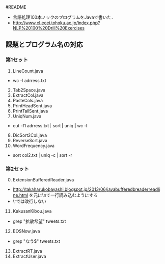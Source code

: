 #README

- 言語処理100本ノックのプログラムをJavaで書いた．
- http://www.cl.ecei.tohoku.ac.jp/index.php?NLP%20100%20Drill%20Exercises

## 課題とプログラム名の対応
### 第1セット
1. LineCount.java  
 - wc -l adrress.txt 
2. Tab2Space.java 
3. ExtractCol.java
4. PasteCols.java
5. PrintHeadSent.java 
6. PrintTailSent.java
7. UniqNum.java
 - cut -f1 adrress.txt | sort | uniq | wc -l
8. DicSort2Col.java 
9. ReverseSort.java
10. WordFrequency.java
 - sort col2.txt | uniq -c | sort -r

### 第2セット
00. ExtensionBufferedReader.java 
 - http://takaharukobayashi.blogspot.jp/2013/06/javabufferedbreaderreadline.html を元に\nで一行読み込むようにする
 - \rでは改行しない 
11. KakusanKibou.java
 - grep "拡散希望" tweets.txt
12. EOSNow.java
 - grep "なう$" tweets.txt
13. ExtractRT.java
14. ExtractUser.java
